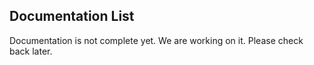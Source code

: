 ## Documentation List

Documentation is not complete yet. We are working on it. Please check back later.
